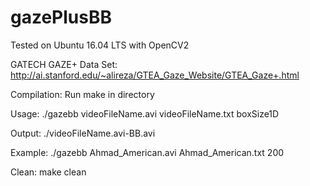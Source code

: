 # gazePlusBB

Tested on Ubuntu 16.04 LTS with OpenCV2

GATECH GAZE+ Data Set: http://ai.stanford.edu/~alireza/GTEA_Gaze_Website/GTEA_Gaze+.html

Compilation: Run make in directory

Usage: ./gazebb videoFileName.avi videoFileName.txt boxSize1D

Output: ./videoFileName.avi-BB.avi

Example: ./gazebb Ahmad_American.avi Ahmad_American.txt 200

Clean: make clean
